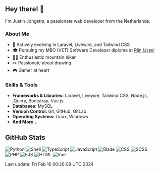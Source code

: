 ## Hey there! 👋

I'm Justin Jongstra, a passionate web developer from the Netherlands.

### About Me
- 🌱 Actively evolving in Laravel, Livewire, and Tailwind CSS
- 🎓 Pursuing my MBO (VET) Software Developer diploma at [Rijn IJssel](https://www.rijnijssel.nl/)
- 🚵‍♂️ Enthusiastic mountain biker
- ✏️ Passionate about drawing
- 🎮 Gamer at heart

### Skills & Tools
- **Frameworks & Libraries:** Laravel, Livewire, Tailwind CSS, Node.js, jQuery, Bootstrap, Vue.js
- **Databases:** MySQL
- **Version Control:** Git, GitHub, GitLab
- **Operating Systems:** Linux, Windows
- **And More...**

## GitHub Stats
![Python](https://img.shields.io/badge/Python-.18%25-blue)
![Shell](https://img.shields.io/badge/Shell-.35%25-blue)
![TypeScript](https://img.shields.io/badge/TypeScript-.01%25-blue)
![JavaScript](https://img.shields.io/badge/JavaScript-23.69%25-blue)
![Blade](https://img.shields.io/badge/Blade-20.50%25-blue)
![CSS](https://img.shields.io/badge/CSS-2.19%25-blue)
![SCSS](https://img.shields.io/badge/SCSS-2.10%25-blue)
![PHP](https://img.shields.io/badge/PHP-49.29%25-blue)
![EJS](https://img.shields.io/badge/EJS-.76%25-blue)
![HTML](https://img.shields.io/badge/HTML-.10%25-blue)
![Vue](https://img.shields.io/badge/Vue-.79%25-blue)

Last update: Fri Feb 16 00:26:08 UTC 2024

